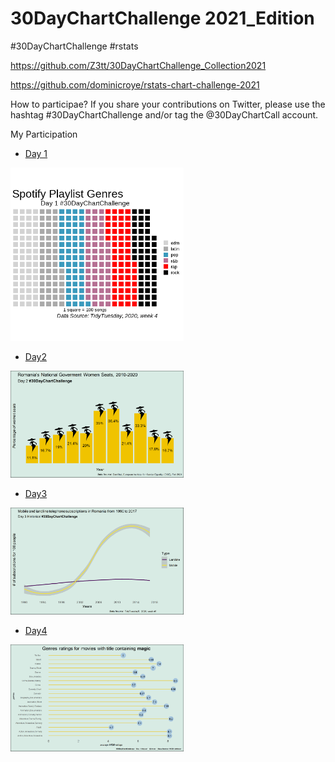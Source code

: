 # 30DayChartChallenge 2021_Edition

#30DayChartChallenge #rstats 

https://github.com/Z3tt/30DayChartChallenge_Collection2021

https://github.com/dominicroye/rstats-chart-challenge-2021

How to participae? If you share your contributions on Twitter, please use the hashtag #30DayChartChallenge and/or tag the @30DayChartCall account.


My Participation

- [Day 1](01_part_to_whole.Rmd) 

<img src="https://github.com/ineszz/30DayChartChallenge/blob/main/day1.png" width=55% height=55%>

- [Day2](02_pictogram.Rmd) 

<img src="https://github.com/ineszz/30DayChartChallenge/blob/main/day2.png" width=55% height=55%>
 
- [Day3](03_historical.Rmd) 

<img src="https://github.com/ineszz/30DayChartChallenge/blob/main/day3.png" width=55% height=55%>

- [Day4](04_magical.Rmd) 

<img src="https://github.com/ineszz/30DayChartChallenge/blob/main/day4.png" width=55% height=55%>
